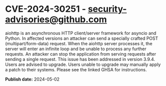 # CVE-2024-30251 - security-advisories@github.com

aiohttp is an asynchronous HTTP client/server framework for asyncio and Python. In affected versions an attacker can send a specially crafted POST (multipart/form-data) request. When the aiohttp server processes it, the server will enter an infinite loop and be unable to process any further requests. An attacker can stop the application from serving requests after sending a single request. This issue has been addressed in version 3.9.4. Users are advised to upgrade. Users unable to upgrade may manually apply a patch to their systems. Please see the linked GHSA for instructions.

**Publish date:** 2024-05-02
